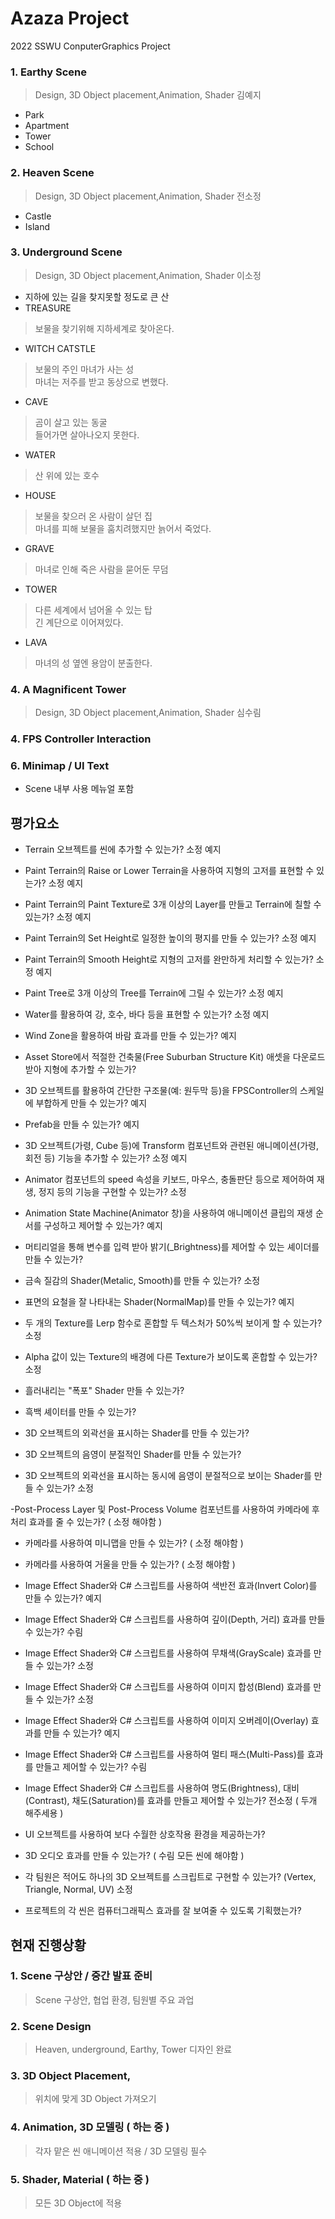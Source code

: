 # Azaza Project

2022 SSWU ConputerGraphics Project  

### 1. Earthy Scene  
> Design, 3D Object placement,Animation, Shader 김예지  
- Park
- Apartment
- Tower
- School

### 2. Heaven Scene  
> Design, 3D Object placement,Animation, Shader  전소정  
- Castle
- Island

### 3. Underground Scene  
> Design, 3D Object placement,Animation, Shader 이소정  
- 지하에 있는 길을 찾지못할 정도로 큰 산 
- TREASURE  
> 보물을 찾기위해 지하세계로 찾아온다.  
- WITCH CATSTLE  
> 보물의 주인 마녀가 사는 성  
> 마녀는 저주를 받고 동상으로 변했다.  
- CAVE  
> 곰이 살고 있는 동굴  
> 들어가면 살아나오지 못한다.  
- WATER  
> 산 위에 있는 호수  
- HOUSE  
> 보물을 찾으러 온 사람이 살던 집  
> 마녀를 피해 보물을 훔치려했지만 늙어서 죽었다.  
- GRAVE  
> 마녀로 인해 죽은 사람을 묻어둔 무덤
- TOWER
> 다른 세계에서 넘어올 수 있는 탑  
> 긴 계단으로 이어져있다.  
- LAVA  
> 마녀의 성 옆엔 용암이 분출한다. 

### 4. A Magnificent Tower
> Design, 3D Object placement,Animation, Shader  심수림  


### 4. FPS Controller Interaction  

### 6. Minimap / UI Text
- Scene 내부 사용 메뉴얼 포함
 
 
## 평가요소  

- Terrain 오브젝트를 씬에 추가할 수 있는가? 소정 예지

- Paint Terrain의 Raise or Lower Terrain을 사용하여 지형의 고저를 표현할 수 있는가? 소정 예지

- Paint Terrain의 Paint Texture로 3개 이상의 Layer를 만들고 Terrain에 칠할 수 있는가? 소정 예지
 
- Paint Terrain의 Set Height로 일정한 높이의 평지를 만들 수 있는가?  소정 예지

- Paint Terrain의 Smooth Height로 지형의 고저를 완만하게 처리할 수 있는가?  소정 예지

- Paint Tree로 3개 이상의 Tree를 Terrain에 그릴 수 있는가?  소정 예지

- Water를 활용하여 강, 호수, 바다 등을 표현할 수 있는가?  소정 예지

- Wind Zone을 활용하여 바람 효과를 만들 수 있는가? 예지

- Asset Store에서 적절한 건축물(Free Suburban Structure Kit) 애셋을 다운로드 받아 지형에 추가할 수 있는가? 

- 3D 오브젝트를 활용하여 간단한 구조물(예: 원두막 등)을 FPSController의 스케일에 부합하게 만들 수 있는가? 예지

- Prefab을 만들 수 있는가? 예지

- 3D 오브젝트(가령, Cube 등)에 Transform 컴포넌트와 관련된 애니메이션(가령, 회전 등) 기능을 추가할 수 있는가? 소정 예지

- Animator 컴포넌트의 speed 속성을 키보드, 마우스, 충돌판단 등으로 제어하여 재생, 정지 등의 기능을 구현할 수 있는가? 소정

- Animation State Machine(Animator 창)을 사용하여 애니메이션 클립의 재생 순서를 구성하고 제어할 수 있는가? 예지

- 머티리얼을 통해 변수를 입력 받아 밝기(_Brightness)를 제어할 수 있는 셰이더를 만들 수 있는가? 

- 금속 질감의 Shader(Metalic, Smooth)를 만들 수 있는가? 소정

- 표면의 요철을 잘 나타내는 Shader(NormalMap)를 만들 수 있는가? 예지

- 두 개의 Texture를 Lerp 함수로 혼합할 두 텍스처가 50%씩 보이게 할 수 있는가? 소정

- Alpha 값이 있는 Texture의 배경에 다른 Texture가 보이도록 혼합할 수 있는가?  소정

- 흘러내리는 "폭포" Shader 만들 수 있는가? 

- 흑백 셰이터를 만들 수 있는가? 

- 3D 오브젝트의 외곽선을 표시하는 Shader를 만들 수 있는가? 

- 3D 오브젝트의 음영이 분절적인 Shader를 만들 수 있는가? 

- 3D 오브젝트의 외곽선을 표시하는 동시에 음영이 분절적으로 보이는 Shader를 만들 수 있는가? 소정

-Post-Process Layer 및 Post-Process Volume 컴포넌트를 사용하여 카메라에 후처리 효과를 줄 수 있는가? ( 소정 해야함 )

- 카메라를 사용하여 미니맵을 만들 수 있는가? ( 소정 해야함 )

- 카메라를 사용하여 거울을 만들 수 있는가?  ( 소정 해야함 )

- Image Effect Shader와 C# 스크립트를 사용하여 색반전 효과(Invert Color)를 만들 수 있는가? 예지

- Image Effect Shader와 C# 스크립트를 사용하여 깊이(Depth, 거리) 효과를 만들 수 있는가? 수림

- Image Effect Shader와 C# 스크립트를 사용하여 무채색(GrayScale) 효과를 만들 수 있는가? 소정

- Image Effect Shader와 C# 스크립트를 사용하여 이미지 합성(Blend) 효과를 만들 수 있는가? 소정

- Image Effect Shader와 C# 스크립트를 사용하여 이미지 오버레이(Overlay) 효과를 만들 수 있는가? 예지

- Image Effect Shader와 C# 스크립트를 사용하여 멀티 패스(Multi-Pass)를 효과를 만들고 제어할 수 있는가? 수림

- Image Effect Shader와 C# 스크립트를 사용하여 명도(Brightness), 대비(Contrast), 채도(Saturation)를 효과를 만들고 제어할 수 있는가? 전소정 ( 두개 해주세용 )

- UI 오브젝트를 사용하여 보다 수월한 상호작용 환경을 제공하는가? 

- 3D 오디오 효과를 만들 수 있는가? ( 수림 모든 씬에 해야함 )

- 각 팀원은 적어도 하나의 3D 오브젝트를 스크립트로 구현할 수 있는가? (Vertex, Triangle, Normal, UV) 소정

- 프로젝트의 각 씬은 컴퓨터그래픽스 효과를 잘 보여줄 수 있도록 기획했는가? 

## 현재 진행상황

### 1. Scene 구상안 / 중간 발표 준비  
> Scene 구상안, 협업 환경, 팀원별 주요 과업  

### 2. Scene Design 
> Heaven, underground, Earthy, Tower 디자인 완료  

### 3. 3D Object Placement,
> 위치에 맞게 3D Object 가져오기  

### 4. Animation, 3D 모델링  ( 하는 중 )
> 각자 맡은 씬 애니메이션 적용 / 3D 모델링 필수  

### 5. Shader, Material  ( 하는 중 )
> 모든 3D Object에 적용  
